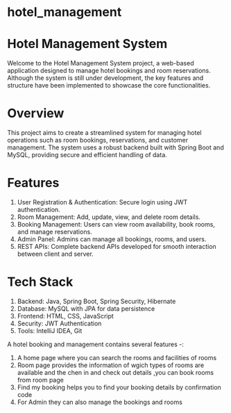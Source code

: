 # hotel_management
# Hotel Management System
Welcome to the Hotel Management System project, a web-based application designed to manage hotel bookings and room reservations. Although the system is still under development, the key features and structure have been implemented to showcase the core functionalities.

# Overview
This project aims to create a streamlined system for managing hotel operations such as room bookings, reservations, and customer management. The system uses a robust backend built with Spring Boot and MySQL, providing secure and efficient handling of data.

# Features
1) User Registration & Authentication: Secure login using JWT authentication.
2) Room Management: Add, update, view, and delete room details.
3) Booking Management: Users can view room availability, book rooms, and manage reservations.
4) Admin Panel: Admins can manage all bookings, rooms, and users.
5) REST APIs: Complete backend APIs developed for smooth interaction between client and server.

# Tech Stack
1) Backend: Java, Spring Boot, Spring Security, Hibernate
2) Database: MySQL with JPA for data persistence
3) Frontend: HTML, CSS, JavaScript 
4) Security: JWT Authentication
5) Tools: IntelliJ IDEA, Git


A hotel booking and management contains several features -:
1) A home page where you can search the rooms and facilities of rooms
2) Room page provides the information of wgich types of rooms are available and the chen in and check out details ,you can book rooms from room page
3) Find my booking helps you to find your booking details by confirmation code
4) For Admin they can also manage the bookings and rooms

 
